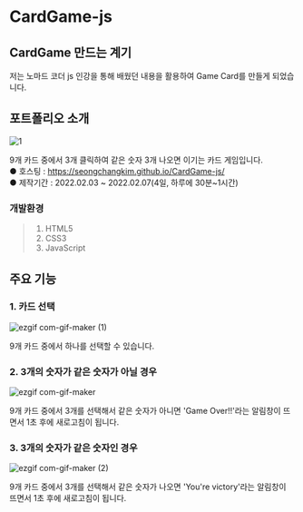 # CardGame-js
## CardGame 만드는 계기
저는 노마드 코더 js 인강을 통해 배웠던 내용을 활용하여 Game Card를 만들게 되었습니다.

## 포트폴리오 소개
![1](https://user-images.githubusercontent.com/74657556/152716372-cd5df3be-ffe6-4c71-a563-be56d8e78dc7.PNG)

9개 카드 중에서 3개 클릭하여 같은 숫자 3개 나오면 이기는 카드 게임입니다.
<br>
● 호스팅 : https://seongchangkim.github.io/CardGame-js/
<br>
● 제작기간 : 2022.02.03 ~ 2022.02.07(4일, 하루에 30분~1시간)

### 개발환경
> 1. HTML5<br>
> 2. CSS3<br>
> 3. JavaScript

## 주요 기능
### 1. 카드 선택
![ezgif com-gif-maker (1)](https://user-images.githubusercontent.com/74657556/152716789-ef10920e-2e9b-4293-a411-bd4a70d91668.gif)

9개 카드 중에서 하나를 선택할 수 있습니다.

### 2. 3개의 숫자가 같은 숫자가 아닐 경우
![ezgif com-gif-maker](https://user-images.githubusercontent.com/74657556/152716629-2249470c-548a-47a8-8044-3ad7aad51e9b.gif)

9개 카드 중에서 3개를 선택해서 같은 숫자가 아니면 'Game Over!!'라는 알림창이 뜨면서 1초 후에 새로고침이 됩니다.

### 3. 3개의 숫자가 같은 숫자인 경우
![ezgif com-gif-maker (2)](https://user-images.githubusercontent.com/74657556/152716977-52b68d7f-0d6a-4307-bc74-381245b30f20.gif)

9개 카드 중에서 3개를 선택해서 같은 숫자가 나오면 'You're victory'라는 알림창이 뜨면서 1초 후에 새로고침이 됩니다.
